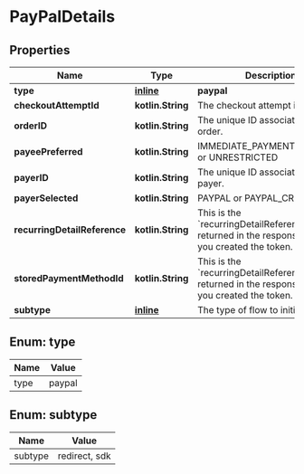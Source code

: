 
# PayPalDetails

## Properties
Name | Type | Description | Notes
------------ | ------------- | ------------- | -------------
**type** | [**inline**](#Type) | **paypal** | 
**checkoutAttemptId** | **kotlin.String** | The checkout attempt identifier. |  [optional]
**orderID** | **kotlin.String** | The unique ID associated with the order. |  [optional]
**payeePreferred** | **kotlin.String** | IMMEDIATE_PAYMENT_REQUIRED or UNRESTRICTED |  [optional]
**payerID** | **kotlin.String** | The unique ID associated with the payer. |  [optional]
**payerSelected** | **kotlin.String** | PAYPAL or PAYPAL_CREDIT |  [optional]
**recurringDetailReference** | **kotlin.String** | This is the &#x60;recurringDetailReference&#x60; returned in the response when you created the token. |  [optional]
**storedPaymentMethodId** | **kotlin.String** | This is the &#x60;recurringDetailReference&#x60; returned in the response when you created the token. |  [optional]
**subtype** | [**inline**](#Subtype) | The type of flow to initiate. |  [optional]


<a name="Type"></a>
## Enum: type
Name | Value
---- | -----
type | paypal


<a name="Subtype"></a>
## Enum: subtype
Name | Value
---- | -----
subtype | redirect, sdk



